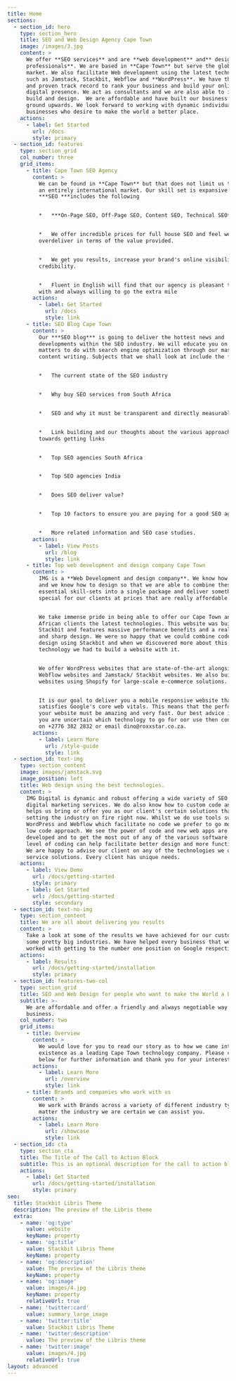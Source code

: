 ```yaml
---
title: Home
sections:
  - section_id: hero
    type: section_hero
    title: SEO and Web Design Agency Cape Town
    image: /images/3.jpg
    content: >
      We offer **SEO services** and are **web development** and** design
      professionals**. We are based in **Cape Town** but serve the global
      market. We also facilitate Web development using the latest technologies
      such as Jamstack, Stackbit, Webflow and **WordPress**. We have the ability
      and proven track record to rank your business and build your online
      digital presence. We act as consultants and we are also able to implement,
      build and design.  We are affordable and have built our business from the
      ground upwards. We look forward to working with dynamic individuals and
      businesses who desire to make the world a better place.
    actions:
      - label: Get Started
        url: /docs
        style: primary
  - section_id: features
    type: section_grid
    col_number: three
    grid_items:
      - title: Cape Town SEO Agency
        content: >
          We can be found in **Cape Town** but that does not limit us to serving
          an entirely international market. Our skill set is expansive and our
          ***SEO ***includes the following


          *   ***On-Page SEO, Off-Page SEO, Content SEO, Technical SEO***


          *   We offer incredible prices for full house SEO and feel we
          overdeliver in terms of the value provided.


          *   We get you results, increase your brand's online visibility and
          credibility.


          *   Fluent in English will find that our agency is pleasant to deal
          with and always willing to go the extra mile
        actions:
          - label: Get Started
            url: /docs
            style: link
      - title: SEO Blog Cape Town
        content: >
          Our ***SEO blog*** is going to deliver the hottest news and
          developments within the SEO industry. We will educate you on all
          matters to do with search engine optimization through our masterful
          content writing. Subjects that we shall look at include the following


          *   The current state of the SEO industry


          *   Why buy SEO services from South Africa


          *   SEO and why it must be transparent and directly measurable


          *   Link building and our thoughts about the various approaches
          towards getting links


          *   Top SEO agencies South Africa


          *   Top SEO agencies India


          *   Does SEO deliver value?


          *   Top 10 factors to ensure you are paying for a good SEO agency.


          *   More related information and SEO case studies.
        actions:
          - label: View Posts
            url: /blog
            style: link
      - title: Top web development and design company Cape Town
        content: >
          IMG is a **Web Development and design company**. We know how to code
          and we know how to design so that we are able to combine these
          essential skill-sets into a single package and deliver something
          special for our clients at prices that are really affordable. 


          We take immense pride in being able to offer our Cape Town and South
          African clients the latest technologies. This website was built using
          Stackbit and features massive performance benefits and a really clean
          and sharp design. We were so happy that we could combine code and
          design using Stackbit and when we discovered more about this
          technology we had to build a website with it. 


          We offer WordPress websites that are state-of-the-art alongside
          Webflow websites and Jamstack/ Stackbit websites. We also build
          websites using Shopify for large-scale e-commerce solutions.


          It is our goal to deliver you a mobile responsive website that
          satisfies Google's core web vitals. This means that the performance of
          your website must be amazing and very fast. Our best advice is that if
          you are uncertain which technology to go for oor use then contact us
          on +2776 382 2832 or email dino@roxxstar.co.za.
        actions:
          - label: Learn More
            url: /style-guide
            style: link
  - section_id: text-img
    type: section_content
    image: images/jamstack.svg
    image_position: left
    title: Web design using the best technologies.
    content: >
      IMG Digital is dynamic and robust offering a wide variety of SEO and
      digital marketing services. We do also know how to custom code and this
      helps us bring or offer you as our client's certain solutions that are
      setting the industry on fire right now. Whilst we do use tools such as
      WordPress and Webflow which facilitate no code we prefer to go more with a
      low code approach. We see the power of code and new web apps are being
      developed and to get the most out of any of the various software a good
      level of coding can help facilitate better design and more functionality.
      We are happy to advise our client on any of the technologies we offer as
      service solutions. Every client has unique needs.
    actions:
      - label: View Demo
        url: /docs/getting-started
        style: primary
      - label: Get Started
        url: /docs/getting-started
        style: secondary
  - section_id: text-no-img
    type: section_content
    title: We are all about delivering you results
    content: >
      Take a look at some of the results we have achieved for our customers in
      some pretty big industries. We have helped every business that we have
      worked with getting to the number one position on Google respectively.
    actions:
      - label: Results
        url: /docs/getting-started/installation
        style: primary
  - section_id: features-two-col
    type: section_grid
    title: SEO and Web Design for people who want to make the World a better place.
    subtitle: >-
      We are affordable and offer a friendly and always negotiable way of doing
      business.
    col_number: two
    grid_items:
      - title: Overview
        content: >
          We would love for you to read our story as to how we came into
          existence as a leading Cape Town technology company. Please click
          below for further information and thank you for your interest.
        actions:
          - label: Learn More
            url: /overview
            style: link
      - title: Brands and companies who work with us
        content: >
          We work with Brands across a variety of different industry types so no
          matter the industry we are certain we can assist you.
        actions:
          - label: Learn More
            url: /showcase
            style: link
  - section_id: cta
    type: section_cta
    title: The Title of The Call to Action Block
    subtitle: This is an optional description for the call to action block.
    actions:
      - label: Get Started
        url: /docs/getting-started/installation
        style: primary
seo:
  title: Stackbit Libris Theme
  description: The preview of the Libris theme
  extra:
    - name: 'og:type'
      value: website
      keyName: property
    - name: 'og:title'
      value: Stackbit Libris Theme
      keyName: property
    - name: 'og:description'
      value: The preview of the Libris theme
      keyName: property
    - name: 'og:image'
      value: images/4.jpg
      keyName: property
      relativeUrl: true
    - name: 'twitter:card'
      value: summary_large_image
    - name: 'twitter:title'
      value: Stackbit Libris Theme
    - name: 'twitter:description'
      value: The preview of the Libris theme
    - name: 'twitter:image'
      value: images/4.jpg
      relativeUrl: true
layout: advanced
---
```


